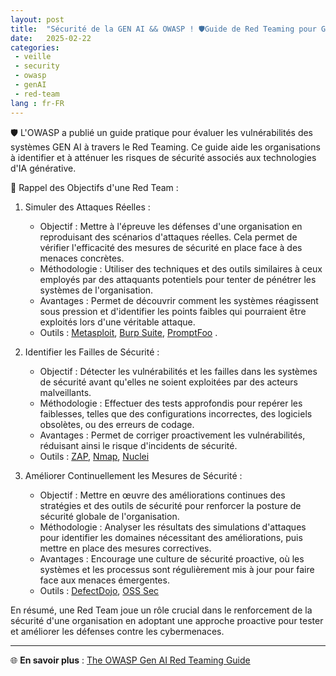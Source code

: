 ```yaml
---
layout: post
title:  "Sécurité de la GEN AI && OWASP ! 🛡️Guide de Red Teaming pour GEN AI de l'OWASP !🛡️"
date:   2025-02-22
categories: 
 - veille 
 - security 
 - owasp 
 - genAI 
 - red-team
lang : fr-FR
---
```



🛡️ L'OWASP a publié un guide pratique pour évaluer les vulnérabilités des systèmes GEN AI à travers le Red Teaming. Ce guide aide les organisations 
à identifier et à atténuer les risques de sécurité associés aux technologies d'IA générative.

🎯 Rappel des Objectifs d'une Red Team :

1. Simuler des Attaques Réelles :
	- Objectif : Mettre à l'épreuve les défenses d'une organisation en reproduisant des scénarios d'attaques réelles. Cela permet de vérifier l'efficacité des mesures de sécurité en place face à des menaces concrètes.
	- Méthodologie : Utiliser des techniques et des outils similaires à ceux employés par des attaquants potentiels pour tenter de pénétrer les systèmes de l'organisation.
	- Avantages : Permet de découvrir comment les systèmes réagissent sous pression et d'identifier les points faibles qui pourraient être exploités lors d'une véritable attaque.
    - Outils : [Metasploit](https://www.metasploit.com/), [Burp Suite](https://portswigger.net/burp), [PromptFoo](https://www.promptfoo.dev/) .

2. Identifier les Failles de Sécurité :
	- Objectif : Détecter les vulnérabilités et les failles dans les systèmes de sécurité avant qu'elles ne soient exploitées par des acteurs malveillants.
	- Méthodologie : Effectuer des tests approfondis pour repérer les faiblesses, telles que des configurations incorrectes, des logiciels obsolètes, ou des erreurs de codage.
	- Avantages : Permet de corriger proactivement les vulnérabilités, réduisant ainsi le risque d'incidents de sécurité.
    - Outils : [ZAP](https://www.zaproxy.org/), [Nmap](https://nmap.org/), [Nuclei](https://docs.projectdiscovery.io/tools/nuclei/overview)


3. Améliorer Continuellement les Mesures de Sécurité :
	- Objectif : Mettre en œuvre des améliorations continues des stratégies et des outils de sécurité pour renforcer la posture de sécurité globale de l'organisation.
	- Méthodologie : Analyser les résultats des simulations d'attaques pour identifier les domaines nécessitant des améliorations, puis mettre en place des mesures correctives.
	- Avantages : Encourage une culture de sécurité proactive, où les systèmes et les processus sont régulièrement mis à jour pour faire face aux menaces émergentes.
    - Outils : [DefectDojo](https://www.defectdojo.org/), [OSS Sec](https://www.ossec.net/)

En résumé, une Red Team joue un rôle crucial dans le renforcement de la sécurité d'une organisation en adoptant une approche proactive pour tester et améliorer les défenses contre les cybermenaces.

---

🌐 **En savoir plus** : [The OWASP Gen AI Red Teaming Guide](https://genai.owasp.org/2025/01/22/announcing-the-owasp-gen-ai-red-teaming-guide/)